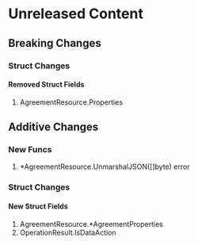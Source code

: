 # Unreleased Content

## Breaking Changes

### Struct Changes

#### Removed Struct Fields

1. AgreementResource.Properties

## Additive Changes

### New Funcs

1. *AgreementResource.UnmarshalJSON([]byte) error

### Struct Changes

#### New Struct Fields

1. AgreementResource.*AgreementProperties
1. OperationResult.IsDataAction
